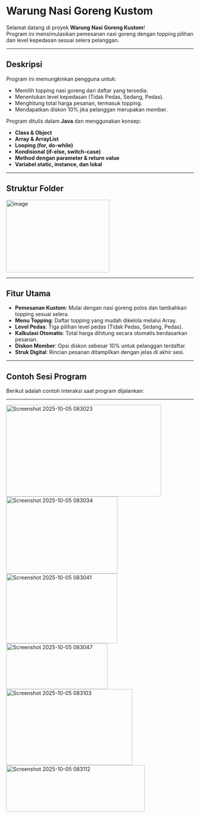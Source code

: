 # Warung Nasi Goreng Kustom

Selamat datang di proyek **Warung Nasi Goreng Kustom**!  
Program ini mensimulasikan pemesanan nasi goreng dengan topping pilihan dan level kepedasan sesuai selera pelanggan.

---

## Deskripsi

Program ini memungkinkan pengguna untuk:
- Memilih topping nasi goreng dari daftar yang tersedia.
- Menentukan level kepedasan (Tidak Pedas, Sedang, Pedas).
- Menghitung total harga pesanan, termasuk topping.
- Mendapatkan diskon 10% jika pelanggan merupakan member.

Program ditulis dalam **Java** dan menggunakan konsep:
- **Class & Object**
- **Array & ArrayList**
- **Looping (for, do-while)**
- **Kondisional (if-else, switch-case)**
- **Method dengan parameter & return value**
- **Variabel static, instance, dan lokal**

---

## Struktur Folder
<img width="277" height="195" alt="image" src="https://github.com/user-attachments/assets/03c3c218-d905-4ad0-a683-88361bf8bfef" />

---
## **Fitur Utama**
- **Pemesanan Kustom**: Mulai dengan nasi goreng polos dan tambahkan topping sesuai selera.
- **Menu Topping**: Daftar topping yang mudah dikelola melalui Array.
- **Level Pedas**: Tiga pilihan level pedas (Tidak Pedas, Sedang, Pedas).
- **Kalkulasi Otomatis**: Total harga dihitung secara otomatis berdasarkan pesanan.
- **Diskon Member**: Opsi diskon sebesar 10% untuk pelanggan terdaftar.
- **Struk Digital**: Rincian pesanan ditampilkan dengan jelas di akhir sesi.

---

## **Contoh Sesi Program**
Berikut adalah contoh interaksi saat program dijalankan:

---

<img width="416" height="246" alt="Screenshot 2025-10-05 083023" src="https://github.com/user-attachments/assets/322b35f3-9058-47e7-8b68-f2f827e3407c" />
<img width="299" height="207" alt="Screenshot 2025-10-05 083034" src="https://github.com/user-attachments/assets/c9b2b0f2-e23f-43f8-9e4e-bdb2ab68cd5a" />
<img width="298" height="187" alt="Screenshot 2025-10-05 083041" src="https://github.com/user-attachments/assets/0c924fa1-f555-4be2-b802-2b87c461e03c" />
<img width="272" height="123" alt="Screenshot 2025-10-05 083047" src="https://github.com/user-attachments/assets/6ee458ca-f5f3-4781-a0be-e7b87adfdda1" />
<img width="339" height="204" alt="Screenshot 2025-10-05 083103" src="https://github.com/user-attachments/assets/2cec0f01-63dd-4067-913f-6f768e433720" />
<img width="372" height="125" alt="Screenshot 2025-10-05 083112" src="https://github.com/user-attachments/assets/2a570c60-c146-4a1f-9a1f-5543e427818d" />


